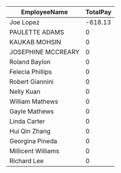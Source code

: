 |EmployeeName|TotalPay|
|------------|--------|
|Joe Lopez|-618.13|
|PAULETTE ADAMS|0|
|KAUKAB MOHSIN|0|
|JOSEPHINE MCCREARY|0|
|Roland Baylon|0|
|Felecia Phillips|0|
|Robert Giannini|0|
|Nelly Kuan|0|
|William Mathews|0|
|Gayle Mathews|0|
|Linda Carter|0|
|Hui Qin Zhang|0|
|Georgina Pineda|0|
|Millicent Williams|0|
|Richard Lee|0|
